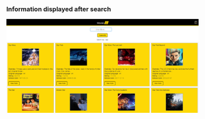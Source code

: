 <p align="center">
<h3>Information displayed after search</h3>
  <img src="https://github.com/4bhishekKasam/React-movieDB/blob/master/movieDb.PNG"  width="950"/>
 </p>
